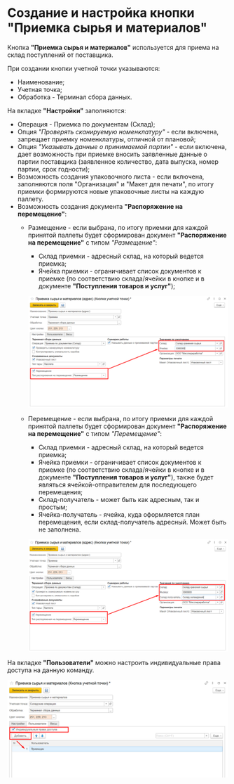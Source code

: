 # Создание и настройка кнопки "Приемка сырья и материалов"

Кнопка **"Приемка сырья и материалов"** используется для приема на склад поступлений от поставщика.

При создании кнопки учетной точки указываются:

- Наименование;
- Учетная точка;
- Обработка - Терминал сбора данных.

На вкладке **"Настройки"** заполняются:

- Операция - Приемка по документам (Склад);
- Опция *"Проверять сканируемую номенклатуру"* - если включена, запрещает приемку номенклатуры, отличной от плановой;
- Опция *"Указывать данные о принимаемой партии"* - если включена, дает возможность при приемке вносить заявленные данные о партии поставщика (заявленное количество, дата выпуска, номер партии, срок годности);
- Возможность создания упаковочного листа - если  включена, заполняются поля "Организация" и "Макет для печати", по итогу приемки формируются новые упаковочные листы на каждую паллету.
- Возможность создания документа **"Распоряжение на перемещение"**:
    - Размещение - если выбрана, по итогу приемки для каждой принятой паллеты будет сформирован документ **"Распоряжение на перемещение"** с типом *"Размещение"*:
        - Склад приемки - адресный склад, на который ведется приемка;
        - Ячейка приемки - ограничивает список документов к приемке (по соответствию склада/ячейки в кнопке и в документе **"Поступления товаров и услуг"**);

        ![](PriemkaTSD.assets/image.png)

    - Перемещение - если выбрана, по итогу приемки для каждой принятой паллеты будет сформирован документ **"Распоряжение на перемещение"** с типом *"Перемещение"*:
        - Склад приемки - адресный склад, на который ведется приемка;
        - Ячейка приемки - ограничивает список документов к приемке (по соответствию склада/ячейки в кнопке и в документе **"Поступления товаров и услуг"**), также будет являться ячейкой-отправителем для последующего перемещения;
        - Склад-получатель - может быть как адресным, так и простым;
        - Ячейка-получатель - ячейка, куда оформляется план перемещения, если склад-получатель адресный. Может быть не заполнена.

        ![](PriemkaTSD.assets/image-3.png)

На вкладке **"Пользователи"** можно настроить индивидуальные права доступа на данную команду.

![](PriemkaTSD.assets/image-1.png)